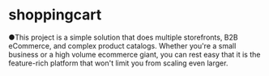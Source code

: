 # shoppingcart
●This project is a simple solution that does multiple storefronts, B2B eCommerce, and complex product catalogs. Whether you're a small business or a high volume ecommerce giant, you can rest easy that it is the feature-rich platform that won't limit you from scaling even larger. 
